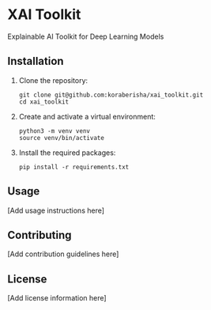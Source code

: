 # XAI Toolkit

Explainable AI Toolkit for Deep Learning Models

## Installation

1. Clone the repository:
   ```
   git clone git@github.com:koraberisha/xai_toolkit.git
   cd xai_toolkit
   ```

2. Create and activate a virtual environment:
   ```
   python3 -m venv venv
   source venv/bin/activate
   ```

3. Install the required packages:
   ```
   pip install -r requirements.txt
   ```

## Usage

[Add usage instructions here]

## Contributing

[Add contribution guidelines here]

## License

[Add license information here]

